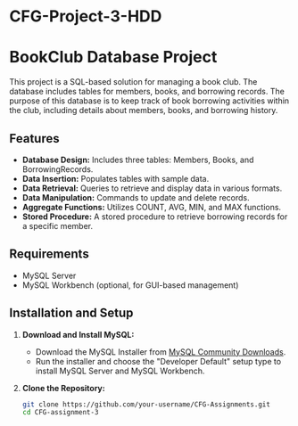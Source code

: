 # CFG-Project-3-HDD
# BookClub Database Project

This project is a SQL-based solution for managing a book club. The database includes tables for members, books, and borrowing records. The purpose of this database is to keep track of book borrowing activities within the club, including details about members, books, and borrowing history.

## Features

- **Database Design:** Includes three tables: Members, Books, and BorrowingRecords.
- **Data Insertion:** Populates tables with sample data.
- **Data Retrieval:** Queries to retrieve and display data in various formats.
- **Data Manipulation:** Commands to update and delete records.
- **Aggregate Functions:** Utilizes COUNT, AVG, MIN, and MAX functions.
- **Stored Procedure:** A stored procedure to retrieve borrowing records for a specific member.

## Requirements

- MySQL Server
- MySQL Workbench (optional, for GUI-based management)

## Installation and Setup

1. **Download and Install MySQL:**
   - Download the MySQL Installer from [MySQL Community Downloads](https://dev.mysql.com/downloads/installer/).
   - Run the installer and choose the "Developer Default" setup type to install MySQL Server and MySQL Workbench.

2. **Clone the Repository:**
   ```bash
   git clone https://github.com/your-username/CFG-Assignments.git
   cd CFG-assignment-3
